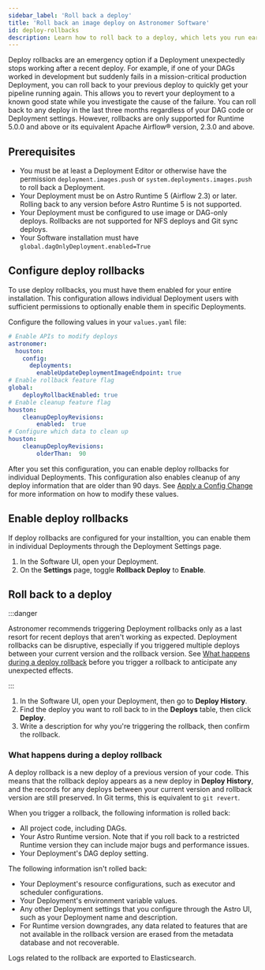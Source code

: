 ```yaml
---
sidebar_label: 'Roll back a deploy'
title: 'Roll back an image deploy on Astronomer Software'
id: deploy-rollbacks
description: Learn how to roll back to a deploy, which lets you run earlier version of your project code.
---
```


Deploy rollbacks are an emergency option if a Deployment unexpectedly stops working after a recent deploy. For example, if one of your DAGs worked in development but suddenly fails in a mission-critical production Deployment, you can roll back to your previous deploy to quickly get your pipeline running again. This allows you to revert your deployment to a known good state while you investigate the cause of the failure. You can roll back to any deploy in the last three months regardless of your DAG code or Deployment settings. However, rollbacks are only supported for Runtime 5.0.0 and above or its equivalent Apache Airflow® version, 2.3.0 and above.

## Prerequisites

- You must be at least a Deployment Editor or otherwise have the permission `deployment.images.push` or `system.deployments.images.push` to roll back a Deployment.
- Your Deployment must be on Astro Runtime 5 (Airflow 2.3) or later. Rolling back to any version before Astro Runtime 5 is not supported. 
- Your Deployment must be configured to use image or DAG-only deploys. Rollbacks are not supported for NFS deploys and Git sync deploys.
- Your Software installation must have `global.dagOnlyDeployment.enabled=True`
  
## Configure deploy rollbacks

To use deploy rollbacks, you must have them enabled for your entire installation. This configuration allows individual Deployment users with sufficient permissions to optionally enable them in specific Deployments.

Configure the following values in your `values.yaml` file:
  ```yaml
  # Enable APIs to modify deploys
  astronomer:
    houston:
      config:
        deployments:
          enableUpdateDeploymentImageEndpoint: true
  # Enable rollback feature flag
  global:
      deployRollbackEnabled: true
  # Enable cleanup feature flag
  houston:
      cleanupDeployRevisions:
          enabled:  true
  # Configure which data to clean up
  houston:
      cleanupDeployRevisions:
          olderThan:  90
  ```

After you set this configuration, you can enable deploy rollbacks for individual Deployments. This configuration also enables cleanup of any deploy information that are older than 90 days. See [Apply a Config Change](software/apply-platform-config.md) for more information on how to modify these values.

## Enable deploy rollbacks

If deploy rollbacks are configured for your installtion, you can enable them in individual Deployments through the Deployment Settings page.

1. In the Software UI, open your Deployment.
2. On the **Settings** page, toggle **Rollback Deploy** to **Enable**.

## Roll back to a deploy

:::danger

Astronomer recommends triggering Deployment rollbacks only as a last resort for recent deploys that aren't working as expected. Deployment rollbacks can be disruptive, especially if you triggered multiple deploys between your current version and the rollback version. See [What happens during a deploy rollback](#what-happens-during-a-deploy-rollback) before you trigger a rollback to anticipate any unexpected effects.

:::

1. In the Software UI, open your Deployment, then go to **Deploy History**.
2. Find the deploy you want to roll back to in the **Deploys** table, then click **Deploy**.
3. Write a description for why you're triggering the rollback, then confirm the rollback.

### What happens during a deploy rollback

A deploy rollback is a new deploy of a previous version of your code. This means that the rollback deploy appears as a new deploy in **Deploy History**, and the records for any deploys between your current version and rollback version are still preserved. In Git terms, this is equivalent to `git revert`.

When you trigger a rollback, the following information is rolled back:

- All project code, including DAGs.
- Your Astro Runtime version. Note that if you roll back to a restricted Runtime version they can include major bugs and performance issues.
- Your Deployment's DAG deploy setting.

The following information isn't rolled back:

- Your Deployment's resource configurations, such as executor and scheduler configurations.
- Your Deployment's environment variable values.
- Any other Deployment settings that you configure through the Astro UI, such as your Deployment name and description. 
- For Runtime version downgrades, any data related to features that are not available in the rollback version are erased from the metadata database and not recoverable.

Logs related to the rollback are exported to Elasticsearch.
